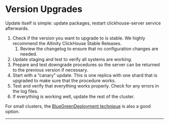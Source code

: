 # Version Upgrades

Update itself is simple: update packages, restart clickhouse-server service afterwards.

1. Check if the version you want to upgrade to is stable. We highly recommend the Altinity ClickHouse Stable Releases.
   1. Review the changelog to ensure that no configuration changes are needed.
2. Update staging and test to verify all systems are working.
3. Prepare and test downgrade procedures so the server can be returned to the previous version if necessary.
4. Start with a “canary” update. This is one replica with one shard that is upgraded to make sure that the procedure works.
5. Test and verify that everything works properly. Check for any errors in the log files.
6. If everything is working well, update the rest of the cluster.

For small clusters, the [BlueGreenDeployment technique](https://martinfowler.com/bliki/BlueGreenDeployment.html) is also a good option.  
****

